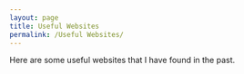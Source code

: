 ```yaml
---
layout: page
title: Useful Websites
permalink: /Useful Websites/
---
```


Here are some useful websites that I have found in the past. 



